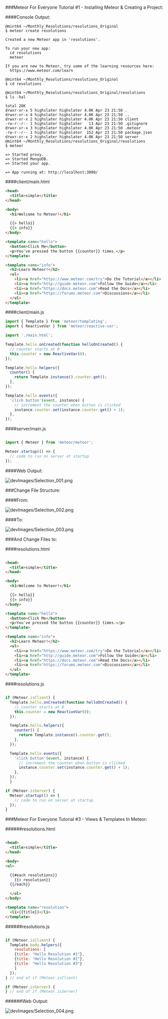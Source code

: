 <!-- devLog -->
###Meteor For Everyone Tutorial #1 - Installing Meteor & Creating a Project:  


####Console Output:
```Console  
@mint64 ~/Monthly_Resolutions/resolutions_Original 
$ meteor create resolutions

Created a new Meteor app in 'resolutions'.    

To run your new app:                          
  cd resolutions                              
  meteor                                      
                                              
If you are new to Meteor, try some of the learning resources here:
  https://www.meteor.com/learn                
                                              
@mint64 ~/Monthly_Resolutions/resolutions_Original 
$ cd resolutions

@mint64 ~/Monthly_Resolutions/resolutions_Original/resolutions 
$ ls -hal

total 28K
drwxr-xr-x 5 highslater highslater 4.0K Apr 23 21:50 .
drwxr-xr-x 4 highslater highslater 4.0K Apr 23 21:50 ..
drwxr-xr-x 2 highslater highslater 4.0K Apr 23 21:50 client
-rw-r--r-- 1 highslater highslater   13 Apr 23 21:50 .gitignore
drwxr-xr-x 3 highslater highslater 4.0K Apr 23 21:50 .meteor
-rw-r--r-- 1 highslater highslater  152 Apr 23 21:50 package.json
drwxr-xr-x 2 highslater highslater 4.0K Apr 23 21:50 server
@mint64 ~/Monthly_Resolutions/resolutions_Original/resolutions 
$ meteor

=> Started proxy.                             
=> Started MongoDB.                           
=> Started your app.                          

=> App running at: http://localhost:3000/

```


####client/main.html  

```HTML  
<head>
  <title>simple</title>
</head>

<body>
  <h1>Welcome to Meteor!</h1>

  {{> hello}}
  {{> info}}
</body>

<template name="hello">
  <button>Click Me</button>
  <p>You've pressed the button {{counter}} times.</p>
</template>

<template name="info">
  <h2>Learn Meteor!</h2>
  <ul>
    <li><a href="https://www.meteor.com/try">Do the Tutorial</a></li>
    <li><a href="http://guide.meteor.com">Follow the Guide</a></li>
    <li><a href="https://docs.meteor.com">Read the Docs</a></li>
    <li><a href="https://forums.meteor.com">Discussions</a></li>
  </ul>
</template>
```

####client/main.js  

```JavaScript
import { Template } from 'meteor/templating';
import { ReactiveVar } from 'meteor/reactive-var';

import './main.html';

Template.hello.onCreated(function helloOnCreated() {
  // counter starts at 0
  this.counter = new ReactiveVar(0);
});

Template.hello.helpers({
  counter() {
    return Template.instance().counter.get();
  },
});

Template.hello.events({
  'click button'(event, instance) {
    // increment the counter when button is clicked
    instance.counter.set(instance.counter.get() + 1);
  },
});

```  

####server/main.js  

```JavaScript

import { Meteor } from 'meteor/meteor';

Meteor.startup(() => {
  // code to run on server at startup
});

```


####Web Output:  

![devImages/Selection_001.png](devImages/Selection_001.png)

###Change File Structure:

####From:

![devImages/Selection_002.png](devImages/Selection_002.png)  

####To:  

![devImages/Selection_003.png](devImages/Selection_003.png) 

###And Change Files to:  

####resolutions.html  

```HTML

<head>
  <title>simple</title>
</head>

<body>
  <h1>Welcome to Meteor!</h1>

  {{> hello}}
  {{> info}}
</body>

<template name="hello">
  <button>Click Me</button>
  <p>You've pressed the button {{counter}} times.</p>
</template>

<template name="info">
  <h2>Learn Meteor!</h2>
  <ul>
    <li><a href="https://www.meteor.com/try">Do the Tutorial</a></li>
    <li><a href="http://guide.meteor.com">Follow the Guide</a></li>
    <li><a href="https://docs.meteor.com">Read the Docs</a></li>
    <li><a href="https://forums.meteor.com">Discussions</a></li>
  </ul>
</template>

```

####resolutions.js  

```JavaScript

if (Meteor.isClient) {
  Template.hello.onCreated(function helloOnCreated() {
    // counter starts at 0
    this.counter = new ReactiveVar(0);
  });

  Template.hello.helpers({
    counter() {
      return Template.instance().counter.get();
    },
  });

  Template.hello.events({
    'click button'(event, instance) {
      // increment the counter when button is clicked
      instance.counter.set(instance.counter.get() + 1);
    },
  });
  }

if (Meteor.isServer) {
  Meteor.startup(() => {
    // code to run on server at startup
  });
}

```

###Meteor For Everyone Tutorial #3 - Views & Templates In Meteor:  

######resolutions.html  

```HTML  

<head>
  <title>simple</title>
</head>

<body>
<ul>

  {{#each resolutions}}
    {{> resolution}}
  {{/each}}

  </ul>
</body>

<template name="resolution">
  <li>{{title}}</li>
</template>

```

######resolutions.js  

```JavaScript  

if (Meteor.isClient) {
  Template.body.helpers({
    resolutions: [
    {title: "Hello Resolution #1"},
    {title: "Hello Resolution #2"},
    {title: "Hello Resolution #3"}
    ]
  });
} // end of if (Meteor.isClient)

if (Meteor.isServer) {
} // end of if (Meteor.isServer)

```

######Web Output:

![devImages/Selection_004.png](devImages/Selection_004.png) 
